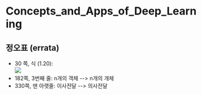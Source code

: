 # Concepts_and_Apps_of_Deep_Learning
## 정오표 (errata)
* 30 쪽, 식 (1.20):  
<img src="https://render.githubusercontent.com/render/math?math=
{\left ( y^{k}-w_{1}^{k}x_{1}^{k}+w_{2}^{k}x_{2}^{k}+ ...w_{n}^{k}x_{n}^{k} \right )}^{2} \rightarrow 
{\left ( y^{k}- \left ( w_{1}^{k}x_{1}^{k}+w_{2}^{k}x_{2}^{k}+ ...w_{n}^{k}x_{n}^{k} \right ) \right )}^{2}">
* 182쪽, 3번째 줄: n개의 객체 --> n개의 개체
* 330쪽, 맨 아랫줄: 이사전달 --> 의사전달
